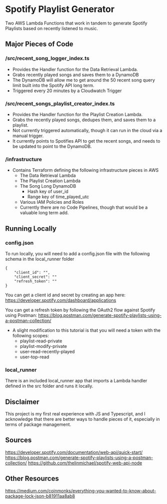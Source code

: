 ﻿# Spotify Playlist Generator
Two AWS Lambda Functions that work in tandem to generate Spotify Playlists based on recently listened to music.

## Major Pieces of Code

### /src/recent_song_logger_index.ts 
* Provides the Handler function for the Data Retrieval Lambda.
* Grabs recently played songs and saves them to a DynamoDB
* The DynamoDB will allow me to get around the 50 recent song query limit built into the Spotify API long term.
* Triggered every 20 minutes by a Cloudwatch Trigger

### /src/recent_songs_playlist_creator_index.ts
* Provides the Handler function for the Playlist Creation Lambda.
* Grabs the recently played songs, dedupes them, and saves them to a playlist.
* Not currently triggered automatically, though it can run in the cloud via a manual trigger.
* It currently points to Spotifies API to get the recent songs, and needs to be updated to point to the DynamoDB.

### /infrastructure
* Contains Terraform defining the following infrastructure pieces in AWS
	* The Data Retrieval Lambda
	* The Playlist Creation Lambda
	* The Song Long DynamoDB
		* Hash key of user_id
		* Range key of time_played_utc
	* Various IAM Policies and Roles
	* Currently there are no Code Pipelines, though that would be a valuable long term add.

## Running Locally

### config.json

To run locally, you will need to add a config.json file with the following schema in the local_runner folder

    {   
		"client_id": "",
		"client_secret": ""   
		"refresh_token": ""
    }

You can get a client id and secret by creating an app here: https://developer.spotify.com/dashboard/applications

You can get a refresh token by following the OAuth2 flow against Spotify using Postman: https://blog.postman.com/generate-spotify-playlists-using-a-postman-collection/
* A slight modification to this tutorial is that you will need a token with the following scopes:
	* playlist-read-private 
	* playlist-modify-private 
	* user-read-recently-played 
	* user-top-read
	
### local_runner
There is an included local_runner app that imports a Lambda handler defined in the src folder and runs it locally.

## Disclaimer
This project is my first real experience with JS and Typescript, and I acknowledge that there are better ways to handle pieces of it, especially in terms of package management.

## Sources
https://developer.spotify.com/documentation/web-api/quick-start/
https://blog.postman.com/generate-spotify-playlists-using-a-postman-collection/
https://github.com/thelinmichael/spotify-web-api-node

## Other Resources
https://medium.com/coinmonks/everything-you-wanted-to-know-about-package-lock-json-b81911aa8ab8
